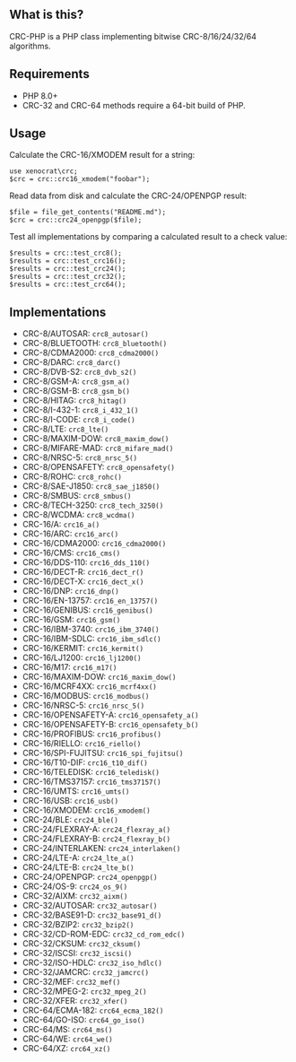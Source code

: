 ## What is this?

CRC-PHP is a PHP class implementing bitwise CRC-8/16/24/32/64 algorithms.

## Requirements

* PHP 8.0+
* CRC-32 and CRC-64 methods require a 64-bit build of PHP.

## Usage

Calculate the CRC-16/XMODEM result for a string:

    use xenocrat\crc;
    $crc = crc::crc16_xmodem("foobar");

Read data from disk and calculate the CRC-24/OPENPGP result:

    $file = file_get_contents("README.md");
    $crc = crc::crc24_openpgp($file);

Test all implementations by comparing a calculated result to a check value:

    $results = crc::test_crc8();
    $results = crc::test_crc16();
    $results = crc::test_crc24();
    $results = crc::test_crc32();
    $results = crc::test_crc64();

## Implementations

* CRC-8/AUTOSAR: `crc8_autosar()`
* CRC-8/BLUETOOTH: `crc8_bluetooth()`
* CRC-8/CDMA2000: `crc8_cdma2000()`
* CRC-8/DARC: `crc8_darc()`
* CRC-8/DVB-S2: `crc8_dvb_s2()`
* CRC-8/GSM-A: `crc8_gsm_a()`
* CRC-8/GSM-B: `crc8_gsm_b()`
* CRC-8/HITAG: `crc8_hitag()`
* CRC-8/I-432-1: `crc8_i_432_1()`
* CRC-8/I-CODE: `crc8_i_code()`
* CRC-8/LTE: `crc8_lte()`
* CRC-8/MAXIM-DOW: `crc8_maxim_dow()`
* CRC-8/MIFARE-MAD: `crc8_mifare_mad()`
* CRC-8/NRSC-5: `crc8_nrsc_5()`
* CRC-8/OPENSAFETY: `crc8_opensafety()`
* CRC-8/ROHC: `crc8_rohc()`
* CRC-8/SAE-J1850: `crc8_sae_j1850()`
* CRC-8/SMBUS: `crc8_smbus()`
* CRC-8/TECH-3250: `crc8_tech_3250()`
* CRC-8/WCDMA: `crc8_wcdma()`
* CRC-16/A: `crc16_a()`
* CRC-16/ARC: `crc16_arc()`
* CRC-16/CDMA2000: `crc16_cdma2000()`
* CRC-16/CMS: `crc16_cms()`
* CRC-16/DDS-110: `crc16_dds_110()`
* CRC-16/DECT-R: `crc16_dect_r()`
* CRC-16/DECT-X: `crc16_dect_x()`
* CRC-16/DNP: `crc16_dnp()`
* CRC-16/EN-13757: `crc16_en_13757()`
* CRC-16/GENIBUS: `crc16_genibus()`
* CRC-16/GSM: `crc16_gsm()`
* CRC-16/IBM-3740: `crc16_ibm_3740()`
* CRC-16/IBM-SDLC: `crc16_ibm_sdlc()`
* CRC-16/KERMIT: `crc16_kermit()`
* CRC-16/LJ1200: `crc16_lj1200()`
* CRC-16/M17: `crc16_m17()`
* CRC-16/MAXIM-DOW: `crc16_maxim_dow()`
* CRC-16/MCRF4XX: `crc16_mcrf4xx()`
* CRC-16/MODBUS: `crc16_modbus()`
* CRC-16/NRSC-5: `crc16_nrsc_5()`
* CRC-16/OPENSAFETY-A: `crc16_opensafety_a()`
* CRC-16/OPENSAFETY-B: `crc16_opensafety_b()`
* CRC-16/PROFIBUS: `crc16_profibus()`
* CRC-16/RIELLO: `crc16_riello()`
* CRC-16/SPI-FUJITSU: `crc16_spi_fujitsu()`
* CRC-16/T10-DIF: `crc16_t10_dif()`
* CRC-16/TELEDISK: `crc16_teledisk()`
* CRC-16/TMS37157: `crc16_tms37157()`
* CRC-16/UMTS: `crc16_umts()`
* CRC-16/USB: `crc16_usb()`
* CRC-16/XMODEM: `crc16_xmodem()`
* CRC-24/BLE: `crc24_ble()`
* CRC-24/FLEXRAY-A: `crc24_flexray_a()`
* CRC-24/FLEXRAY-B: `crc24_flexray_b()`
* CRC-24/INTERLAKEN: `crc24_interlaken()`
* CRC-24/LTE-A: `crc24_lte_a()`
* CRC-24/LTE-B: `crc24_lte_b()`
* CRC-24/OPENPGP: `crc24_openpgp()`
* CRC-24/OS-9: `crc24_os_9()`
* CRC-32/AIXM: `crc32_aixm()`
* CRC-32/AUTOSAR: `crc32_autosar()`
* CRC-32/BASE91-D: `crc32_base91_d()`
* CRC-32/BZIP2: `crc32_bzip2()`
* CRC-32/CD-ROM-EDC: `crc32_cd_rom_edc()`
* CRC-32/CKSUM: `crc32_cksum()`
* CRC-32/ISCSI: `crc32_iscsi()`
* CRC-32/ISO-HDLC: `crc32_iso_hdlc()`
* CRC-32/JAMCRC: `crc32_jamcrc()`
* CRC-32/MEF: `crc32_mef()`
* CRC-32/MPEG-2: `crc32_mpeg_2()`
* CRC-32/XFER: `crc32_xfer()`
* CRC-64/ECMA-182: `crc64_ecma_182()`
* CRC-64/GO-ISO: `crc64_go_iso()`
* CRC-64/MS: `crc64_ms()`
* CRC-64/WE: `crc64_we()`
* CRC-64/XZ: `crc64_xz()`
